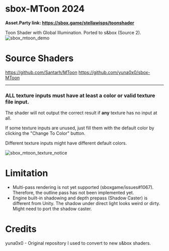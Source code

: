 # sbox-MToon 2024

**Asset.Party link: https://sbox.game/stellawisps/toonshader**

Toon Shader with Global Illumination. Ported to s&amp;box (Source 2).
![sbox_mtoon_demo](https://github.com/user-attachments/assets/8f34c130-5866-4f61-aef9-24b017b9c0fa)

# Source Shaders
https://github.com/Santarh/MToon
https://github.com/yuna0x0/sbox-MToon

---

### ALL texture inputs must have at least a color or valid texture file input.
The shader will not output the correct result if **any** texture has no input at all.

If some texture inputs are unused, just fill them with the default color by clicking the "Change To Color" button.

Different texture inputs might have different default colors.

![sbox_mtoon_texture_notice](https://user-images.githubusercontent.com/5277788/202855018-1a9a751f-2341-4e51-b925-403226d568fa.png)

# Limitation

- Multi-pass rendering is not yet supported (sboxgame/issues#1067). Therefore, the outline pass has not been implemented yet.
- Engine built-in shadowing and depth prepass (Shadow Caster) is different from Unity. The shadow under direct light looks weird or dirty. Might need to port the shadow caster.

# Credits
yuna0x0 - Original repository I used to convert to new s&box shaders.
